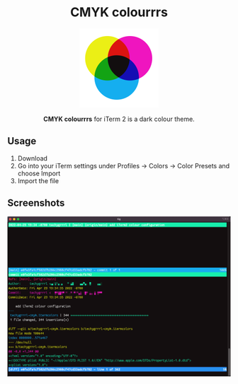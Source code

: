 <h1 align="center">CMYK colourrrs</h1>

<p align="center">
  <img src="cmyk-logo.png" width="180" style="display: inline-block; width: 180px" />
</p>

<p align="center">
  <strong>CMYK colourrrs</strong> for iTerm 2 is a dark colour theme.
</p>

## Usage

1. Download
2. Go into your iTerm settings under Profiles &rarr; Colors &rarr; Color Presets and choose Import
3. Import the file


## Screenshots

![](screenshots/sample-tig.png)